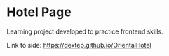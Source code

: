 # Hotel Page

Learning project developed to practice frontend skills.

Link to side: https://dextep.github.io/OrientalHotel
